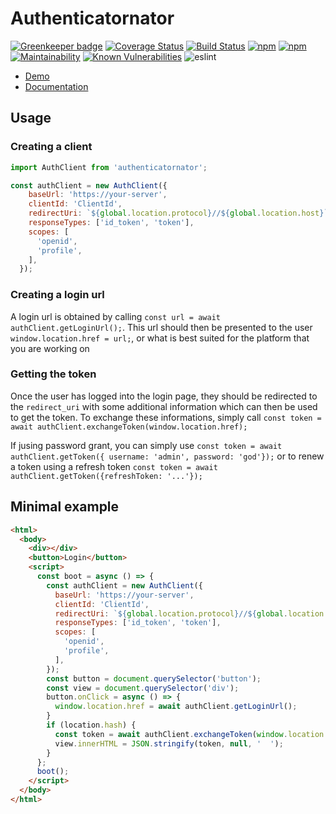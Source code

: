 # Authenticatornator

[![Greenkeeper badge](https://badges.greenkeeper.io/morten-olsen/authclient.svg)](https://greenkeeper.io/) [![Coverage Status](https://coveralls.io/repos/github/morten-olsen/authclient/badge.svg?branch=master)](https://coveralls.io/github/morten-olsen/authclient?branch=master) [![Build Status](https://www.travis-ci.org/morten-olsen/authclient.svg?branch=master)](https://www.travis-ci.org/morten-olsen/authclient) 
[![npm](https://img.shields.io/npm/dm/authenticatornator.svg)](https://www.npmjs.com/package/authenticatornator) 
[![npm](https://img.shields.io/npm/v/authenticatornator.svg)](https://www.npmjs.com/package/authenticatornator) [![Maintainability](https://api.codeclimate.com/v1/badges/7d192fd20aeadfc34bc7/maintainability)](https://codeclimate.com/github/morten-olsen/authclient/maintainability) [![Known Vulnerabilities](https://snyk.io/test/github/morten-olsen/authclient/badge.svg?targetFile=package.json)](https://snyk.io/test/github/morten-olsen/authclient?targetFile=package.json) ![eslint](https://img.shields.io/badge/eslint-airbnb-red.svg)


* [Demo](https://morten-olsen.github.io/authclient/demo)
* [Documentation](https://morten-olsen.github.io/authclient/)

## Usage

### Creating a client

```javascript
import AuthClient from 'authenticatornator';

const authClient = new AuthClient({
    baseUrl: 'https://your-server',
    clientId: 'ClientId',
    redirectUri: `${global.location.protocol}//${global.location.host}`,
    responseTypes: ['id_token', 'token'],
    scopes: [
      'openid',
      'profile',
    ],
  });
```

### Creating a login url

A login url is obtained by calling `const url = await authClient.getLoginUrl();`. This url should then be presented to the user `window.location.href = url;`, or what is best suited for the platform that you are working on

### Getting the token

Once the user has logged into the login page, they should be redirected to the `redirect_uri` with some additional information which can then be used to get the token. To exchange these informations, simply call `const token = await authClient.exchangeToken(window.location.href);`

If jusing password grant, you can simply use `const token = await authClient.getToken({ username: 'admin', password: 'god'});` or to renew a token using a refresh token `const token = await authClient.getToken({refreshToken: '...'});`

## Minimal example

```html
<html>
  <body>
    <div></div>
    <button>Login</button>
    <script>
      const boot = async () => {
        const authClient = new AuthClient({
          baseUrl: 'https://your-server',
          clientId: 'ClientId',
          redirectUri: `${global.location.protocol}//${global.location.host}`,
          responseTypes: ['id_token', 'token'],
          scopes: [
            'openid',
            'profile',
          ],
        });
        const button = document.querySelector('button');
        const view = document.querySelector('div');
        button.onClick = async () => {
          window.location.href = await authClient.getLoginUrl();
        }
        if (location.hash) {
          const token = await authClient.exchangeToken(window.location.href);
          view.innerHTML = JSON.stringify(token, null, '  ');
        }
      };
      boot();
    </script>
  </body>
</html>
```

